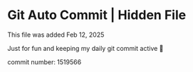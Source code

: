 # Git Auto Commit | Hidden File

This file was added Feb 12, 2025

Just for fun and keeping my daily git commit active 🤪

commit number: 1519566
